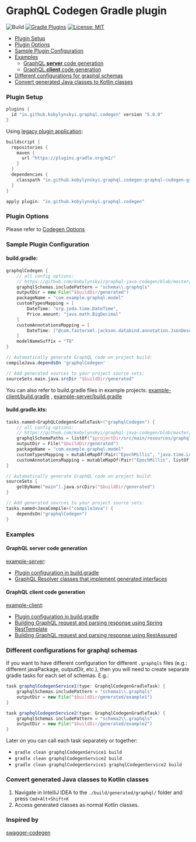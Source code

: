 # GraphQL Codegen Gradle plugin #

![Build](https://github.com/kobylynskyi/graphql-java-codegen/workflows/Build/badge.svg)
[![Gradle Plugins](https://img.shields.io/maven-metadata/v/https/plugins.gradle.org/m2/io/github/kobylynskyi/graphql-java-codegen-gradle-plugin/maven-metadata.xml.svg?label=gradle)](https://plugins.gradle.org/plugin/io.github.kobylynskyi.graphql.codegen)
[![License: MIT](https://img.shields.io/badge/License-MIT-yellow.svg)](https://opensource.org/licenses/MIT)

* [Plugin Setup](#plugin-setup)
* [Plugin Options](#plugin-options)
* [Sample Plugin Configuration](#sample-plugin-configuration)
* [Examples](#examples)
    * [GraphQL **server** code generation](#graphql-server-code-generation)
    * [GraphQL **client** code generation](#graphql-client-code-generation)
* [Different configurations for graphql schemas](#different-configurations-for-graphql-schemas)
* [Convert generated Java classes to Kotlin classes](#convert-generated-java-classes-to-kotlin-classes)

### Plugin Setup

```groovy
plugins {
  id "io.github.kobylynskyi.graphql.codegen" version "5.0.0"
}
```

Using [legacy plugin application](https://docs.gradle.org/current/userguide/plugins.html#sec:old_plugin_application):

```groovy
buildscript {
  repositories {
    maven {
      url "https://plugins.gradle.org/m2/"
    }
  }
  dependencies {
    classpath "io.github.kobylynskyi.graphql.codegen:graphql-codegen-gradle-plugin:5.0.0"
  }
}

apply plugin: "io.github.kobylynskyi.graphql.codegen"
```

### Plugin Options

Please refer to [Codegen Options](../../docs/codegen-options.md)

### Sample Plugin Configuration

#### build.gradle:

```groovy
graphqlCodegen {
    // all config options: 
    // https://github.com/kobylynskyi/graphql-java-codegen/blob/master/docs/codegen-options.md
    graphqlSchemas.includePattern = "schema\\.graphqls"
    outputDir = new File("$buildDir/generated")
    packageName = "com.example.graphql.model"
    customTypesMapping = [
        DateTime: "org.joda.time.DateTime",
        Price.amount: "java.math.BigDecimal"
    ]
    customAnnotationsMapping = [
        DateTime: ["@com.fasterxml.jackson.databind.annotation.JsonDeserialize(using = com.example.json.EpochMillisScalarDeserializer.class)"]
    ]
    modelNameSuffix = "TO"
}

// Automatically generate GraphQL code on project build:
compileJava.dependsOn 'graphqlCodegen'

// Add generated sources to your project source sets:
sourceSets.main.java.srcDir "$buildDir/generated"
```

You can also refer to build.gradle files in example projects: [example-client/build.gradle](example-client/build.gradle)
, [example-server/build.gradle](example-server/build.gradle)

#### build.gradle.kts:

```kotlin
tasks.named<GraphQLCodegenGradleTask>("graphqlCodegen") {
    // all config options: 
    // https://github.com/kobylynskyi/graphql-java-codegen/blob/master/docs/codegen-options.md
    graphqlSchemaPaths = listOf("$projectDir/src/main/resources/graphql/schema.graphqls")
    outputDir = File("$buildDir/generated")
    packageName = "com.example.graphql.model"
    customTypesMapping = mutableMapOf(Pair("EpochMillis", "java.time.LocalDateTime"))
    customAnnotationsMapping = mutableMapOf(Pair("EpochMillis", listOf("@com.fasterxml.jackson.databind.annotation.JsonDeserialize(using = com.example.json.EpochMillisScalarDeserializer.class)")))
}

// Automatically generate GraphQL code on project build:
sourceSets {
    getByName("main").java.srcDirs("$buildDir/generated")
}

// Add generated sources to your project source sets:
tasks.named<JavaCompile>("compileJava") {
    dependsOn("graphqlCodegen")
}
```

### Examples

#### GraphQL **server** code generation

[example-server](example-server):

* [Plugin configuration in build.gradle](example-server/build.gradle)
* [GraphQL Resolver classes that implement generated interfaces](example-server/src/main/java/io/github/kobylynskyi/product/graphql/resolvers)

#### GraphQL **client** code generation

[example-client](example-client):

* [Plugin configuration in build.gradle](example-client/build.gradle)
* [Building GraphQL request and parsing response using Spring RestTemplate](example-client/src/main/java/io/github/kobylynskyi/order/external/product/ProductServiceGraphQLClient.java)
* [Building GraphQL request and parsing response using RestAssured](example-client/src/test/java/io/github/kobylynskyi/order/service/CreateProductIntegrationTest.java)

### Different configurations for graphql schemas

If you want to have different configuration for different `.graphqls` files (e.g.: different javaPackage, outputDir,
etc.), then you will need to create separate gradle tasks for each set of schemas. E.g.:

```groovy
task graphqlCodegenService1(type: GraphqlCodegenGradleTask) {
    graphqlSchemas.includePattern = "schema1\\.graphqls"
    outputDir = new File("$buildDir/generated/example1")
}

task graphqlCodegenService2(type: GraphqlCodegenGradleTask) {
    graphqlSchemas.includePattern = "schema2\\.graphqls"
    outputDir = new File("$buildDir/generated/example2")
}
```

Later on you can call each task separately or together:

* `gradle clean graphqlCodegenService1 build`
* `gradle clean graphqlCodegenService2 build`
* `gradle clean graphqlCodegenService1 graphqlCodegenService2 build`

### Convert generated Java classes to Kotlin classes

1. Navigate in IntelliJ IDEA to the `./build/generated/graphql/` folder and press `Cmd+Alt+Shift+K`
2. Access generated classes as normal Kotlin classes.

### Inspired by

[swagger-codegen](https://github.com/swagger-api/swagger-codegen)


